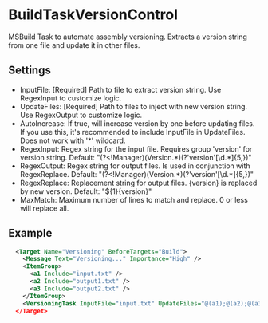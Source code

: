 ﻿# BuildTaskVersionControl
MSBuild Task to automate assembly versioning. Extracts a version string from one file and update it in other files.

Settings
-----------
* InputFile: [Required] Path to file to extract version string. Use RegexInput to customize logic.
* UpdateFiles: [Required] Path to files to inject with new version string. Use RegexOutput to customize logic.
* AutoIncrease: If true, will increase version by one before updating files. If you use this, it's recommended to include InputFile in UpdateFiles. Does not work with '*' wildcard.
* RegexInput: Regex string for the input file. Requires group 'version' for version string. Default: "(?<!Manager)(Version.*)(?'version'[\d\.\*]{5,})"
* RegexOutput: Regex string for output files. Is used in conjunction with RegexReplace. Default: "(?<!Manager)(Version.*)(?'version'[\d\.\*]{5,})"
* RegexReplace: Replacement string for output files. \{version} is replaced by new version. Default: "${1}\{version}"
* MaxMatch: Maximum number of lines to match and replace. 0 or less will replace all.

Example
-----------
```xml
  <Target Name="Versioning" BeforeTargets="Build">
    <Message Text="Versioning..." Importance="High" />
    <ItemGroup>
      <a1 Include="input.txt" />
      <a2 Include="output1.txt" />
      <a3 Include="output2.txt" />
    </ItemGroup>
    <VersioningTask InputFile="input.txt" UpdateFiles="@(a1);@(a2);@(a3)" AutoIncrease=true />
  </Target>
```
